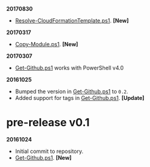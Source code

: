 **20170830** 

- [Resolve-CloudFormationTemplate.ps1](Source\Scripts\AWS\Resolve-CloudFormationTemplate.ps1). **[New]**

**20170317** 

- [Copy-Module.ps1](Source\Scripts\PSRepository\Copy-Module.ps1). **[New]**


**20170307** 

- [Get-Github.ps1](Source\Scripts\Github\Get-Github.ps1) works with PowerShell v4.0

**20161025** 

- Bumped the version in [Get-Github.ps1](Source\Scripts\Github\Get-Github.ps1) to `0.2`.
- Added support for tags in [Get-Github.ps1](Source\Scripts\Github\Get-Github.ps1). **[Update]**

# pre-release v0.1

**20161024**

- Initial commit to repository.
- [Get-Github.ps1](Source\Scripts\Github\Get-Github.ps1). **[New]**